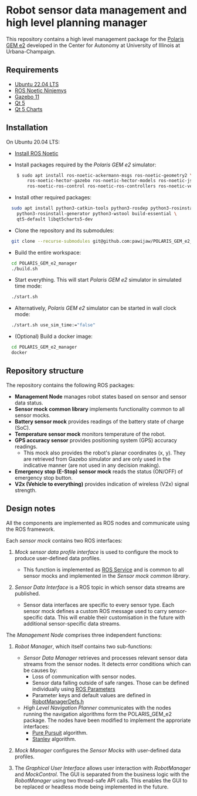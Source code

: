 # Robot sensor data management and high level planning manager

This repository contains a high level management package for the
[Polaris GEM e2](https://gitlab.engr.illinois.edu/gemillins/POLARIS_GEM_e2)
developed in the Center for Autonomy at University of Illinois at Urbana-Champaign.

## Requirements

+ [Ubuntu 22.04 LTS](https://releases.ubuntu.com/focal/)
+ [ROS Noetic Ninjemys](https://wiki.ros.org/noetic)
+ [Gazebo 11](https://classic.gazebosim.org/)
+ [Qt 5](https://doc.qt.io/qt-5/)
+ [Qt 5 Charts](https://doc.qt.io/qt-5/qtcharts-index.html)

## Installation

On Ubuntu 20.04 LTS:

+ [Install ROS Noetic](https://wiki.ros.org/noetic/Installation/Ubuntu)

+ Install packages required by the *Polaris GEM e2* simulator:
```bash
	$ sudo apt install ros-noetic-ackermann-msgs ros-noetic-geometry2 \
		ros-noetic-hector-gazebo ros-noetic-hector-models ros-noetic-jsk-rviz-plugins \
		ros-noetic-ros-control ros-noetic-ros-controllers ros-noetic-velodyne-simulator
```

+ Install other required packages:
```bash
  sudo apt install python3-catkin-tools python3-rosdep python3-rosinstall \
    python3-rosinstall-generator python3-wstool build-essential \
    qt5-default libqt5charts5-dev
``` 

+ Clone the repository and its submodules:
```bash
  git clone --recurse-submodules git@github.com:pawijaw/POLARIS_GEM_e2_manager.git
``` 

+ Build the entire workspace:
```bash
  cd POLARIS_GEM_e2_manager
  ./build.sh
``` 

+ Start everything. This will start *Polaris GEM e2* simulator in simulated time mode:
```bash
  ./start.sh
``` 

+ Alternatively, *Polaris GEM e2* simulator can be started in wall clock mode:
```bash
  ./start.sh use_sim_time:="false"
``` 

+ (Optional) Build a docker image:
```bash
  cd POLARIS_GEM_e2_manager
  docker 
``` 

## Repository structure
The repository contains the following ROS packages:
+ **Management Node** manages robot states based on sensor and sensor data status. 
+ **Sensor mock common library** implements functionality common to all sensor mocks.
+ **Battery sensor mock** provides readings of the battery state of charge (SoC).
+ **Temperature sensor mock** monitors temperature of the robot.
+ **GPS accuracy sensor** provides positioning system (GPS) accuracy readings.
  - This mock also provides the robot's planar coordinates (x, y).
        They are retrieved from Gazebo simulator and are only used in
        the indicative manner (are not used in any decision making).
+ **Emergency stop (E-Stop) sensor mock** reads the status (ON/OFF) of emergency stop button.
+ **V2x (Vehicle to everything)** provides indication of wireless (V2x) signal strength.

## Design notes
All the components are implemented as ROS nodes and communicate using the ROS framework. 

Each *sensor mock* contains two ROS interfaces:
1. *Mock sensor data profile interface* is used to configure the mock to produce user-defined data profiles.
   - This function is implemented as [ROS Service](https://wiki.ros.org/Services) and is common to all sensor mocks and implemented in the *Sensor mock common library*.

2. *Sensor Data Interface* is a ROS topic in which sensor data streams are published.
   - Sensor data interfaces are specific to every sensor type. 
     Each sensor mock defines a custom ROS message used to carry sensor-specific data.
     This will enable their customisation in the future with additional sensor-specific data streams.
	 
The *Management Node* comprises three independent functions:
1. *Robot Manager*, which itself contains two sub-functions:
   - *Sensor Data Manager* retrieves and processes relevant sensor data streams from the sensor nodes. 
     It detects error conditions which can be causes by:
      - Loss of communication with sensor nodes.
      - Sensor data falling outside of safe ranges. Those can be defined individually using [ROS Parameters](https://wiki.ros.org/Parameter%20Server)
      - Parameter keys and default values are defined in [RobotManagerDefs.h](https://github.com/pawijaw/POLARIS_GEM_e2_manager/blob/main/src/robot_manager/manager/src/ManagerDefs.h) 
   - *High Level Navigation Planner* communicates with the nodes running the navigation algorithms form the POLARIS_GEM_e2 package. The nodes have been modified to implement the approriate interfaces:
      - [Pure Pursuit]() algorithm.
      - [Stanley]() algorithm.
	 
2. *Mock Manager* configures the *Sensor Mocks* with user-defined data profiles.

3. The *Graphical User Interface* allows user interaction with *RobotManager* and *MockControl*. The
   GUI is separated from the business logic with the *RobotManager* using two
   thread-safe API calls. This enables the GUI to be replaced or headless mode being implemented in the future.
